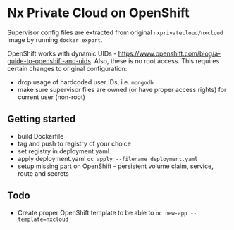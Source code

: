 # Nx Private Cloud on OpenShift

Supervisor config files are extracted from original `nxprivatecloud/nxcloud` image by running `docker export`.

OpenShift works with dynamic UIDs - https://www.openshift.com/blog/a-guide-to-openshift-and-uids. Also, these is no root access.
This requires certain changes to original configuration:
* drop usage of hardcoded user IDs, i.e. `mongodb`
* make sure supervisor files are owned (or have proper access rights) for current user (non-root)

## Getting started

* build Dockerfile
* tag and push to registry of your choice
* set registry in deployment.yaml
* apply deployment.yaml `oc apply --filename deployment.yaml`
* setup missing part on OpenShift - persistent volume claim, service, route and secrets

## Todo
* Create proper OpenShift template to be able to `oc new-app --template=nxcloud`